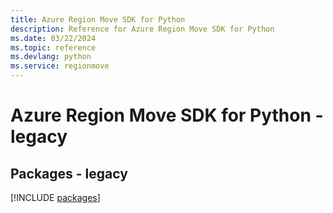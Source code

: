 ```yaml
---
title: Azure Region Move SDK for Python
description: Reference for Azure Region Move SDK for Python
ms.date: 03/22/2024
ms.topic: reference
ms.devlang: python
ms.service: regionmove
---
```

# Azure Region Move SDK for Python - legacy
## Packages - legacy
[!INCLUDE [packages](region-move-index.md)]